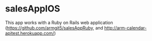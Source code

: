 # salesAppIOS

This app works with a Ruby on Rails web application (https://github.com/armgit5/salesAppRuby, and http://arm-calendar-apitest.herokuapp.com/)
